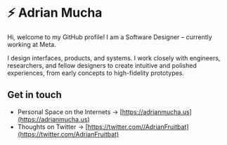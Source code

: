 # ⚡️ Adrian Mucha

Hi, welcome to my GitHub profile! I am a Software Designer – currently working at Meta.

I design interfaces, products, and systems. 
I work closely with engineers, researchers, and fellow designers to create intuitive and polished experiences, from early concepts to high-fidelity prototypes.

## Get in touch
- Personal Space on the Internets → [https://adrianmucha.us](https://adrianmucha.us)
- Thoughts on Twitter → [https://twitter.com//AdrianFruitbat](https://twitter.com/AdrianFruitbat)
